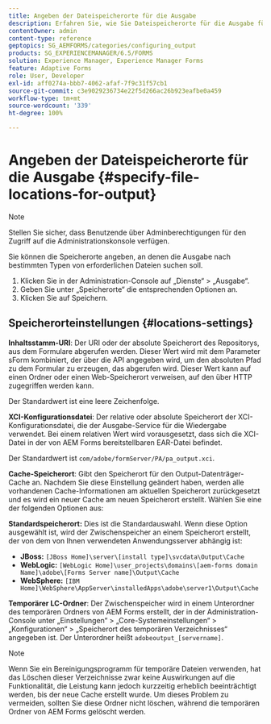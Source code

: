 ```yaml
---
title: Angeben der Dateispeicherorte für die Ausgabe
description: Erfahren Sie, wie Sie Dateispeicherorte für die Ausgabe für bestimmte Dateitypen angeben, z. B. Inhaltsstamm-URI, XCI-Konfigurationsdatei, Cache und Standard.
contentOwner: admin
content-type: reference
geptopics: SG_AEMFORMS/categories/configuring_output
products: SG_EXPERIENCEMANAGER/6.5/FORMS
solution: Experience Manager, Experience Manager Forms
feature: Adaptive Forms
role: User, Developer
exl-id: aff0274a-bbb7-4062-afaf-7f9c31f57cb1
source-git-commit: c3e9029236734e22f5d266ac26b923eafbe0a459
workflow-type: tm+mt
source-wordcount: '339'
ht-degree: 100%

---
```


# Angeben der Dateispeicherorte für die Ausgabe {#specify-file-locations-for-output}

>[!NOTE]
> 
> Stellen Sie sicher, dass Benutzende über Adminberechtigungen für den Zugriff auf die Administrationskonsole verfügen.

Sie können die Speicherorte angeben, an denen die Ausgabe nach bestimmten Typen von erforderlichen Dateien suchen soll.

1. Klicken Sie in der Administration-Console auf „Dienste“ > „Ausgabe“.
1. Geben Sie unter „Speicherorte“ die entsprechenden Optionen an.
1. Klicken Sie auf Speichern.

## Speicherorteinstellungen {#locations-settings}

**Inhaltsstamm-URI**: Der URI oder der absolute Speicherort des Repositorys, aus dem Formulare abgerufen werden. Dieser Wert wird mit dem Parameter sForm kombiniert, der über die API angegeben wird, um den absoluten Pfad zu dem Formular zu erzeugen, das abgerufen wird. Dieser Wert kann auf einen Ordner oder einen Web-Speicherort verweisen, auf den über HTTP zugegriffen werden kann.

 Der Standardwert ist eine leere Zeichenfolge.

**XCI-Konfigurationsdatei**: Der relative oder absolute Speicherort der XCI-Konfigurationsdatei, die der Ausgabe-Service für die Wiedergabe verwendet. Bei einem relativen Wert wird vorausgesetzt, dass sich die XCI-Datei in der von AEM Forms bereitstellbaren EAR-Datei befindet.

Der Standardwert ist `com/adobe/formServer/PA/pa_output.xci`.

**Cache-Speicherort**: Gibt den Speicherort für den Output-Datenträger-Cache an. Nachdem Sie diese Einstellung geändert haben, werden alle vorhandenen Cache-Informationen am aktuellen Speicherort zurückgesetzt und es wird ein neuer Cache am neuen Speicherort erstellt. Wählen Sie eine der folgenden Optionen aus:

**Standardspeicherort:** Dies ist die Standardauswahl. Wenn diese Option ausgewählt ist, wird der Zwischenspeicher an einem Speicherort erstellt, der von dem von Ihnen verwendeten Anwendungsserver abhängig ist:

* **JBoss:** `[JBoss Home]\server\[install type]\svcdata\Output\Cache`
* **WebLogic:** `[WebLogic Home]\user_projects\domains\[aem-forms domain Name]\adobe\[Forms Server name]\Output\Cache`
* **WebSphere:** `[IBM Home]\WebSphere\AppServer\installedApps\adobe\server1\Output\Cache`

**Temporärer LC-Ordner**: Der Zwischenspeicher wird in einem Unterordner des temporären Ordners von AEM Forms erstellt, der in der Administration-Console unter „Einstellungen“ > „Core-Systemeinstellungen“ > „Konfigurationen“ > „Speicherort des temporären Verzeichnisses“ angegeben ist. Der Unterordner heißt `adobeoutput_[servername]`.

>[!NOTE]
>
>Wenn Sie ein Bereinigungsprogramm für temporäre Dateien verwenden, hat das Löschen dieser Verzeichnisse zwar keine Auswirkungen auf die Funktionalität, die Leistung kann jedoch kurzzeitig erheblich beeinträchtigt werden, bis der neue Cache erstellt wurde. Um dieses Problem zu vermeiden, sollten Sie diese Ordner nicht löschen, während die temporären Ordner von AEM Forms gelöscht werden.
